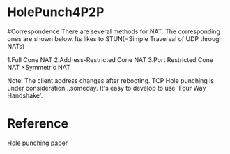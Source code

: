 # HolePunch4P2P

#Correspondence
There are several methods for NAT. The corresponding ones are shown below.
Its likes to STUN(=Simple Traversal of UDP through NATs)

1.Full Cone NAT
2.Address-Restricted Cone NAT
3.Port Restricted Cone NAT
×Symmetric NAT


Note:
The client address changes after rebooting.
TCP Hole punching is under consideration...someday. It's easy to develop to use 'Four Way Handshake'.


# Reference

[Hole punching paper](http://www.brynosaurus.com/pub/net/p2pnat/)
